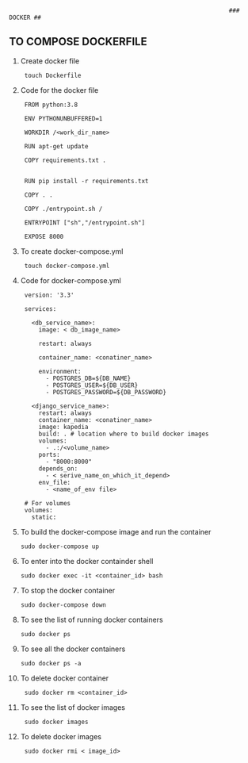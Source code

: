                                                                   ### DOCKER ##
  ## TO COMPOSE DOCKERFILE
  
  1. Create docker file

          touch Dockerfile
          
  2. Code for the docker file 

          FROM python:3.8

          ENV PYTHONUNBUFFERED=1

          WORKDIR /<work_dir_name>

          RUN apt-get update

          COPY requirements.txt .


          RUN pip install -r requirements.txt

          COPY . .

          COPY ./entrypoint.sh /

          ENTRYPOINT ["sh","/entrypoint.sh"]

          EXPOSE 8000
          
  3. To create docker-compose.yml

          touch docker-compose.yml
          
  4. Code for docker-compose.yml

          version: '3.3'

          services:

            <db_service_name>:
              image: < db_image_name>
              
              restart: always
              
              container_name: <conatiner_name>
              
              environment:
                - POSTGRES_DB=${DB_NAME}
                - POSTGRES_USER=${DB_USER}
                - POSTGRES_PASSWORD=${DB_PASSWORD}

            <django_service_name>:
              restart: always
              container_name: <conatiner_name>
              image: kapedia
              build: . # location where to build docker images
              volumes:
                - .:/<volume_name>
              ports:
                - "8000:8000"
              depends_on:
                - < serive_name_on_which_it_depend>
              env_file:
                - <name_of_env file>

          # For volumes
          volumes:
            static:
            
   5. To build the docker-compose image and run the container

          sudo docker-compose up
   
   6. To enter into the docker containder shell

          sudo docker exec -it <container_id> bash
          
   7. To stop the docker container

          sudo docker-compose down
          
   8. To see the list of running docker containers

          sudo docker ps
          
   9. To see all the docker containers

          sudo docker ps -a
   
   10. To delete docker container

            sudo docker rm <container_id>
            
   11. To see the list of docker images

            sudo docker images
            
   12. To delete docker images

            sudo docker rmi < image_id>
    
